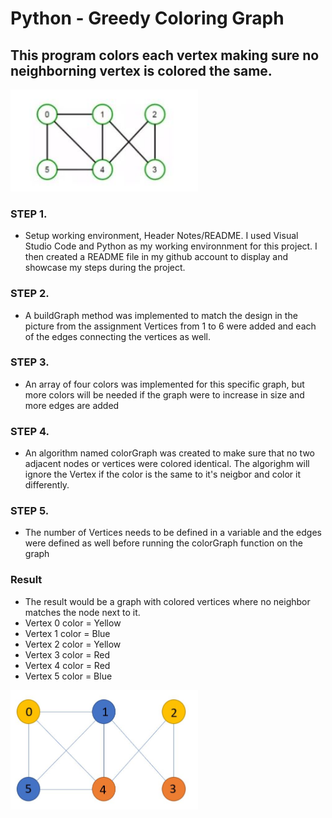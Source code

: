 # Python - Greedy Coloring Graph

## This program colors each vertex making sure no neighborning vertex is colored the same.

<img src="Images/1.JPG" width="300" >
  
 ### STEP 1.
* Setup working environment, Header Notes/README.
I used Visual Studio Code and Python as my working environnment for this project. I then created a README file in my github account to display
and showcase my steps during the project. 

### STEP 2.
* A buildGraph method was implemented to match the design in the picture from the assignment 
  Vertices from 1 to 6 were added and each of the edges connecting the vertices as well.

### STEP 3.
* An array of four colors was implemented for this specific graph, but more colors will be needed if the graph were to increase in size and more edges are added

### STEP 4.
* An algorithm named colorGraph was created to make sure that no two adjacent nodes or vertices were colored identical. 
The algorighm will ignore the Vertex if the color is the same to it's neigbor and color it differently.

### STEP 5. 
* The number of Vertices needs to be defined in a variable and the edges were defined as well  before running the colorGraph function on the graph

### Result
* The result would be a graph with colored vertices where no neighbor matches the node next to it.
* Vertex 0 color =  Yellow
* Vertex 1 color =  Blue  
* Vertex 2 color =  Yellow
* Vertex 3 color =  Red
* Vertex 4 color =  Red
* Vertex 5 color =  Blue

<img src="Images/2.JPG" width="300">
